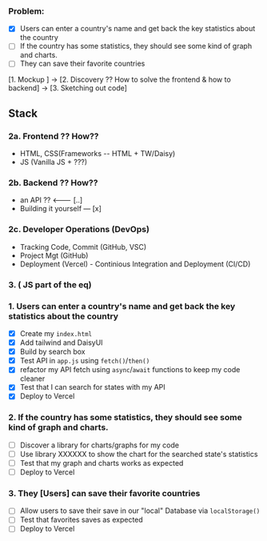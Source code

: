 ### Problem:
- [x] Users can enter a country's name and get back the key statistics about the country
- [ ] If the country has some statistics, they should see some kind of graph and charts.
- [ ] They can save their favorite countries

[1. Mockup ] -> 
[2. Discovery ?? How to solve the frontend & how to backend] -> 
[3. Sketching out code]

## Stack
### 2a. Frontend ?? How??
- HTML, CSS(Frameworks -- HTML + TW/Daisy)
- JS (Vanilla JS + ???)

### 2b. Backend ?? How??
- an API ?? <--- [..]
- Building it yourself — [x]

### 2c. Developer Operations (DevOps)
- Tracking Code, Commit (GitHub, VSC)
- Project Mgt (GitHub)
- Deployment (Vercel) - Continious Integration and Deployment (CI/CD)

### 3. ( JS part of the eq)
### 1. Users can enter a country's name and get back the key statistics about the country
 - [x] Create my `index.html` 
 - [x] Add tailwind and DaisyUI
 - [x] Build by search box 
 - [x] Test API in `app.js` using `fetch()`/`then()`
 - [x] refactor my API fetch using `async`/`await` functions to keep my code cleaner
 - [x] Test that I can search for states with my API
 - [x] Deploy to Vercel

### 2. If the country has some statistics, they should see some kind of graph and charts.
- [ ] Discover a library for charts/graphs for my code
- [ ] Use library XXXXXX to show the chart for the searched state's statistics
- [ ] Test that my graph and charts works as expected
- [ ] Deploy to Vercel

### 3. They [Users] can save their favorite countries
- [ ] Allow users to save their save in our "local" Database via `localStorage()`
- [ ] Test that favorites saves as expected
- [ ] Deploy to Vercel
